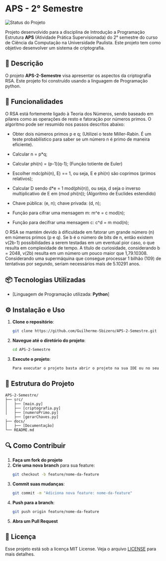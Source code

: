 
# APS - 2° Semestre

![Status do Projeto](https://img.shields.io/badge/status-%20desenvolvido-green)

Projeto desenvolvido para a disciplina de Introdução a Programação Estrutura **APS** (Atividade Prática Supervisionada) do 2° semestre do curso de Ciência da Computação na Universidade Paulista. Este projeto tem como objetivo desenvolver um sistema de criptografia.

## 📝 Descrição

O projeto **APS-2-Semestre** visa apresentar os aspectos da criptografia RSA. Este projeto foi construído usando a linguagem
de Programação python.

## 🚀 Funcionalidades

O RSA está fortemente ligado à Teoria dos Números, sendo baseado em pilares como as operações de resto e fatoração por números primos. O algoritmo pode ser resumido nos passos descritos abaixo:

*	Obter dois números primos p e q; (Utilizei o teste Miller-Rabin. É um teste probabilístico para saber se  um número n é primo de maneira eficiente).

*	Calcular n = p*q;

*	Calcular phi(n) = (p-1)(q-1); (Função totiente de Euler)

*	Escolher mdc(phi(n), E) == 1, ou seja, E e phi(n) são coprimos (primos relativos);

*	 Calcular D sendo d*e = 1 mod(phi(n)), ou seja, d seja o inverso multiplicativo de E em (mod phi(n)); (Algoritmo de Euclides estendido)

*	Chave pública: (e, n); chave privada: (d, n);

*	Função para cifrar uma mensagem m: m^e = c mod(n);

*	Função para decifrar uma mensagem c: c^d = m mod(n);

O RSA se mantém devido à dificuldade em fatorar um grande número (n) em números primos (p e q). Se b é o número de bits de n, então existem v(2b-1) possibilidades a serem testadas em um eventual pior caso, o que resulta em complexidade de tempo. A título de curiosidade, considerando b = 2048, v(2b) resulta em um número um pouco maior que 1,79.10308. Considerando uma supermáquina que consegue processar 1 bilhão (109) de tentativas por segundo, seriam necessários mais de 5.10291 anos.


## 📦 Tecnologias Utilizadas

- [Linguagem de Programação utilizada: **Python**]

## ⚙️ Instalação e Uso

1. **Clone o repositório**:
    ```bash
    git clone https://github.com/Guilherme-Sbizero/APS-2-Semestre.git
    ```

2. **Navegue até o diretório do projeto**:
    ```bash
    cd APS-2-Semestre
    ```

3. **Execute o projeto**:
    ```bash
    Para executar o projeto basta abrir o projeto na sua IDE ou no seu Editor de Código e rodar o arquivo main.py exemplo vs code no Run Code (Cntrl + Alt + N)
    ```

## 📂 Estrutura do Projeto

    APS-2-Semestre/
    ├── src/
    │   ├── [main.py]
    │   ├── [criptografia.py]
    │   ├── [numeroPrimo.py]
        ├── [gerarChaves.py]
    ├── docs/
    │   ├── [Documentação]
    └── README.md

## 🔍 Como Contribuir

1. **Faça um fork do projeto**
2. **Crie uma nova branch** para sua feature:
    ```bash
    git checkout -b feature/nome-da-feature
    ```
3. **Commit suas mudanças**:
    ```bash
    git commit -m "Adiciona nova feature: nome-da-feature"
    ```
4. **Push para a branch**:
    ```bash
    git push origin feature/nome-da-feature
    ```
5. **Abra um Pull Request**

## 📄 Licença

Esse projeto está sob a licença MIT License. Veja o arquivo [LICENSE](./LICENSE) para mais detalhes.
